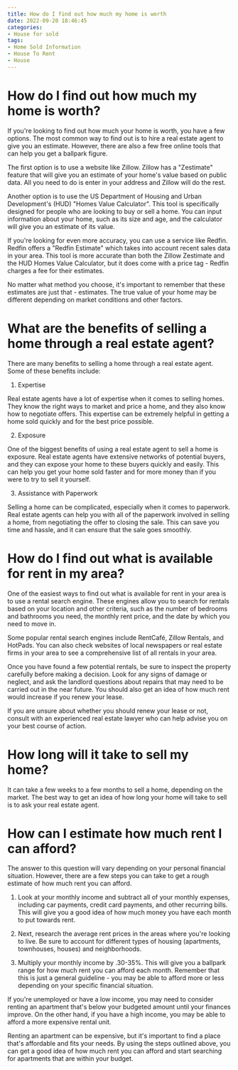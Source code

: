 ```yaml
---
title: How do I find out how much my home is worth
date: 2022-09-20 18:46:45
categories:
- House for sold
tags:
- Home Sold Information
- House To Rent
- House
---
```



#  How do I find out how much my home is worth?

If you're looking to find out how much your home is worth, you have a few options. The most common way to find out is to hire a real estate agent to give you an estimate. However, there are also a few free online tools that can help you get a ballpark figure.

The first option is to use a website like Zillow. Zillow has a "Zestimate" feature that will give you an estimate of your home's value based on public data. All you need to do is enter in your address and Zillow will do the rest.

Another option is to use the US Department of Housing and Urban Development's (HUD) "Homes Value Calculator". This tool is specifically designed for people who are looking to buy or sell a home. You can input information about your home, such as its size and age, and the calculator will give you an estimate of its value.

If you're looking for even more accuracy, you can use a service like Redfin. Redfin offers a "Redfin Estimate" which takes into account recent sales data in your area. This tool is more accurate than both the Zillow Zestimate and the HUD Homes Value Calculator, but it does come with a price tag - Redfin charges a fee for their estimates.

No matter what method you choose, it's important to remember that these estimates are just that - estimates. The true value of your home may be different depending on market conditions and other factors.

#  What are the benefits of selling a home through a real estate agent?

There are many benefits to selling a home through a real estate agent. Some of these benefits include:

1) Expertise

Real estate agents have a lot of expertise when it comes to selling homes. They know the right ways to market and price a home, and they also know how to negotiate offers. This expertise can be extremely helpful in getting a home sold quickly and for the best price possible.

2) Exposure

One of the biggest benefits of using a real estate agent to sell a home is exposure. Real estate agents have extensive networks of potential buyers, and they can expose your home to these buyers quickly and easily. This can help you get your home sold faster and for more money than if you were to try to sell it yourself.

3) Assistance with Paperwork

Selling a home can be complicated, especially when it comes to paperwork. Real estate agents can help you with all of the paperwork involved in selling a home, from negotiating the offer to closing the sale. This can save you time and hassle, and it can ensure that the sale goes smoothly.

#  How do I find out what is available for rent in my area?

One of the easiest ways to find out what is available for rent in your area is to use a rental search engine. These engines allow you to search for rentals based on your location and other criteria, such as the number of bedrooms and bathrooms you need, the monthly rent price, and the date by which you need to move in.

Some popular rental search engines include RentCafé, Zillow Rentals, and HotPads. You can also check websites of local newspapers or real estate firms in your area to see a comprehensive list of all rentals in your area.

Once you have found a few potential rentals, be sure to inspect the property carefully before making a decision. Look for any signs of damage or neglect, and ask the landlord questions about repairs that may need to be carried out in the near future. You should also get an idea of how much rent would increase if you renew your lease.

If you are unsure about whether you should renew your lease or not, consult with an experienced real estate lawyer who can help advise you on your best course of action.

#  How long will it take to sell my home?

It can take a few weeks to a few months to sell a home, depending on the market. The best way to get an idea of how long your home will take to sell is to ask your real estate agent.

#  How can I estimate how much rent I can afford?

The answer to this question will vary depending on your personal financial situation. However, there are a few steps you can take to get a rough estimate of how much rent you can afford.

1. Look at your monthly income and subtract all of your monthly expenses, including car payments, credit card payments, and other recurring bills. This will give you a good idea of how much money you have each month to put towards rent.

2. Next, research the average rent prices in the areas where you're looking to live. Be sure to account for different types of housing (apartments, townhouses, houses) and neighborhoods.

3. Multiply your monthly income by .30-35%. This will give you a ballpark range for how much rent you can afford each month. Remember that this is just a general guideline - you may be able to afford more or less depending on your specific financial situation.

If you're unemployed or have a low income, you may need to consider renting an apartment that's below your budgeted amount until your finances improve. On the other hand, if you have a high income, you may be able to afford a more expensive rental unit.

Renting an apartment can be expensive, but it's important to find a place that's affordable and fits your needs. By using the steps outlined above, you can get a good idea of how much rent you can afford and start searching for apartments that are within your budget.